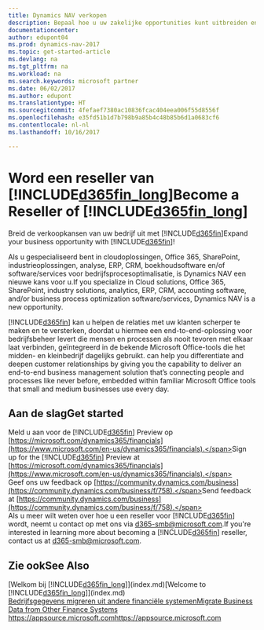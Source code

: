 ```yaml
---
title: Dynamics NAV verkopen
description: Bepaal hoe u uw zakelijke opportunities kunt uitbreiden en word een Microsoft-partner en reseller van Dynamics NAV.
documentationcenter: 
author: edupont04
ms.prod: dynamics-nav-2017
ms.topic: get-started-article
ms.devlang: na
ms.tgt_pltfrm: na
ms.workload: na
ms.search.keywords: microsoft partner
ms.date: 06/02/2017
ms.author: edupont
ms.translationtype: HT
ms.sourcegitcommit: 4fefaef7380ac10836fcac404eea006f55d8556f
ms.openlocfilehash: e35fd51b1d7b798b9a85b4c48b85b6d1a0683cf6
ms.contentlocale: nl-nl
ms.lasthandoff: 10/16/2017

---
```

# <a name="become-a-reseller-of-included365finlongincludesd365finlongmdmd"></a><span data-ttu-id="422f4-103">Word een reseller van [!INCLUDE[d365fin_long](includes/d365fin_long_md.md)]</span><span class="sxs-lookup"><span data-stu-id="422f4-103">Become a Reseller of [!INCLUDE[d365fin_long](includes/d365fin_long_md.md)]</span></span>
<span data-ttu-id="422f4-104">Breid de verkoopkansen van uw bedrijf uit met [!INCLUDE[d365fin](includes/d365fin_md.md)]</span><span class="sxs-lookup"><span data-stu-id="422f4-104">Expand your business opportunity with [!INCLUDE[d365fin](includes/d365fin_md.md)]!</span></span>  

<span data-ttu-id="422f4-105">Als u gespecialiseerd bent in cloudoplossingen, Office 365, SharePoint, industrieoplossingen, analyse, ERP, CRM, boekhoudsoftware en/of software/services voor bedrijfsprocesoptimalisatie, is Dynamics NAV een nieuwe kans voor u.</span><span class="sxs-lookup"><span data-stu-id="422f4-105">If you specialize in Cloud solutions, Office 365, SharePoint, industry solutions, analytics, ERP, CRM, accounting software, and/or business process optimization software/services, Dynamics NAV is a new opportunity.</span></span>   

[!INCLUDE[d365fin](includes/d365fin_md.md)]<span data-ttu-id="422f4-106"> kan u helpen de relaties met uw klanten scherper te maken en te versterken, doordat u hiermee een end-to-end-oplossing voor bedrijfsbeheer levert die mensen en processen als nooit tevoren met elkaar laat verbinden, geïntegreerd in de bekende Microsoft Office-tools die het midden- en kleinbedrijf dagelijks gebruikt.</span><span class="sxs-lookup"><span data-stu-id="422f4-106"> can help you differentiate and deepen customer relationships by giving you the capability to deliver an end-to-end business management solution that’s connecting people and processes like never before, embedded within familiar Microsoft Office tools that small and medium businesses use every day.</span></span>  

## <a name="get-started"></a><span data-ttu-id="422f4-107">Aan de slag</span><span class="sxs-lookup"><span data-stu-id="422f4-107">Get started</span></span>
<span data-ttu-id="422f4-108">Meld u aan voor de [!INCLUDE[d365fin](includes/d365fin_md.md)] Preview op [https://microsoft.com/dynamics365/financials](https://www.microsoft.com/en-us/dynamics365/financials).</span><span class="sxs-lookup"><span data-stu-id="422f4-108">Sign up for the [!INCLUDE[d365fin](includes/d365fin_md.md)] Preview at [https://microsoft.com/dynamics365/financials](https://www.microsoft.com/en-us/dynamics365/financials).</span></span>  
<span data-ttu-id="422f4-109">Geef ons uw feedback op [https://community.dynamics.com/business](https://community.dynamics.com/business/f/758).</span><span class="sxs-lookup"><span data-stu-id="422f4-109">Send feedback at [https://community.dynamics.com/business](https://community.dynamics.com/business/f/758).</span></span>  
<span data-ttu-id="422f4-110">Als u meer wilt weten over hoe u een reseller voor [!INCLUDE[d365fin](includes/d365fin_md.md)] wordt, neemt u contact op met ons via [d365-smb@microsoft.com](mailto:d365-smb@microsoft.com).</span><span class="sxs-lookup"><span data-stu-id="422f4-110">If you're interested in learning more about becoming a [!INCLUDE[d365fin](includes/d365fin_md.md)] reseller, contact us at [d365-smb@microsoft.com](mailto:d365-smb@microsoft.com).</span></span>  

## <a name="see-also"></a><span data-ttu-id="422f4-111">Zie ook</span><span class="sxs-lookup"><span data-stu-id="422f4-111">See Also</span></span>
<span data-ttu-id="422f4-112">[Welkom bij [!INCLUDE[d365fin_long](includes/d365fin_long_md.md)]](index.md)</span><span class="sxs-lookup"><span data-stu-id="422f4-112">[Welcome to [!INCLUDE[d365fin_long](includes/d365fin_long_md.md)]](index.md)</span></span>  
[<span data-ttu-id="422f4-113">Bedrijfsgegevens migreren uit andere financiële systemen</span><span class="sxs-lookup"><span data-stu-id="422f4-113">Migrate Business Data from Other Finance Systems</span></span>](upload-data.md)  
[<span data-ttu-id="422f4-114">https://appsource.microsoft.com</span><span class="sxs-lookup"><span data-stu-id="422f4-114">https://appsource.microsoft.com</span></span>](https://appsource.microsoft.com/en-us/?product=project-madeira)  

